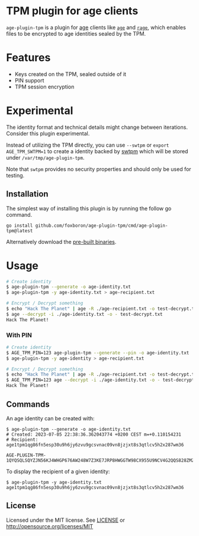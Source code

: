 TPM plugin for age clients
==========================

`age-plugin-tpm` is a plugin for [age](https://age-encryption.org/v1) clients
like [`age`](https://age-encryption.org) and [`rage`](https://str4d.xyz/rage),
which enables files to be encrypted to age identities sealed by the TPM.

# Features

* Keys created on the TPM, sealed outside of it
* PIN support
* TPM session encryption

# Experimental

The identity format and technical details might change between iterations.
Consider this plugin experimental.

Instead of utilizing the TPM directly, you can use `--swtpm` or `export
AGE_TPM_SWTPM=1` to create a identity backed by
[swtpm](https://github.com/stefanberger/swtpm) which will be stored under
`/var/tmp/age-plugin-tpm`.

Note that `swtpm` provides no security properties and should only be used for
testing.

## Installation

The simplest way of installing this plugin is by running the follow go command.

`go install github.com/foxboron/age-plugin-tpm/cmd/age-plugin-tpm@latest`

Alternatively download the [pre-built binaries](https://github.com/foxboron/age-plugin-tpm/releases).

# Usage

```bash
# Create identity
$ age-plugin-tpm --generate -o age-identity.txt
$ age-plugin-tpm -y age-identity.txt > age-recipient.txt

# Encrypt / Decrypt something
$ echo "Hack The Planet" | age -R ./age-recipient.txt -o test-decrypt.txt
$ age --decrypt -i ./age-identity.txt -o - test-decrypt.txt
Hack The Planet!
```

### With PIN

```bash
# Create identity
$ AGE_TPM_PIN=123 age-plugin-tpm --generate --pin -o age-identity.txt
$ age-plugin-tpm -y age-identity > age-recipient.txt

# Encrypt / Decrypt something
$ echo "Hack The Planet" | age -R ./age-recipient.txt -o test-decrypt.txt
$ AGE_TPM_PIN=123 age --decrypt -i ./age-identity.txt -o - test-decrypt.txt
Hack The Planet!
```

## Commands

An age identity can be created with:

```
$ age-plugin-tpm --generate -o age-identity.txt
# Created: 2023-07-05 22:38:36.362043774 +0200 CEST m=+0.110154231
# Recipient: age1tpm1qg86fn5esp30u9h6jy6zvu9gcsvnac09vn8jzjxt8s3qtlcv5h2x287wm36

AGE-PLUGIN-TPM-1QYQSQLSQYZJN56KJ4WHGP676AW248W7Z3KE7JRP8HWGGTW98CX955U9NCV4G2QQS828ZMZNQLLC57QU037ELMLA0RR56SM35HLJAFHKY0EH7J62SYJLX3YFULEE7AQJR0DJX7D33HRKWRYHNXFN0TRS45MKUHZGRU3K3EPRUSGSWWV07K2PKTFF79YVACDZSVEKAYY4GEAM6DRNQQPTQQGCQPVQQYQRJQQQQQYQQZQQQXQQSQQSQLFXWNXQX9LSKL2GNGFNS4RZPJ0HPU4JV7G2GEV7ZYP0LPJJAGEGQYQE8GSEC0GWWDVKAFT04QTJWCU3T2KYVXGER35FVMHEY0ZDGEHC4C0EXJ8Y
```

To display the recipient of a given identity:

```
$ age-plugin-tpm -y age-identity.txt
age1tpm1qg86fn5esp30u9h6jy6zvu9gcsvnac09vn8jzjxt8s3qtlcv5h2x287wm36
```

## License

Licensed under the MIT license. See [LICENSE](LICENSE) or http://opensource.org/licenses/MIT

